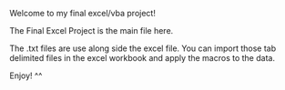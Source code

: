 Welcome to my final excel/vba project!

The Final Excel Project is the main file here. 

The .txt files are use along side the excel file. You can import those tab delimited files in the excel workbook and apply the macros to the data.

Enjoy! ^^
